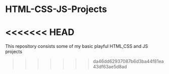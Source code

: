 # HTML-CSS-JS-Projects
<<<<<<< HEAD
=======
This repository consists some of my basic playful HTML,CSS and JS projects 
>>>>>>> da46dd62937087b6d3ba44f81ea43df63ae5d8ad
